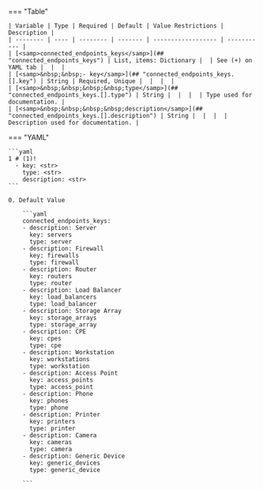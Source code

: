 === "Table"

    | Variable | Type | Required | Default | Value Restrictions | Description |
    | -------- | ---- | -------- | ------- | ------------------ | ----------- |
    | [<samp>connected_endpoints_keys</samp>](## "connected_endpoints_keys") | List, items: Dictionary |  | See (+) on YAML tab |  |  |
    | [<samp>&nbsp;&nbsp;- key</samp>](## "connected_endpoints_keys.[].key") | String | Required, Unique |  |  |  |
    | [<samp>&nbsp;&nbsp;&nbsp;&nbsp;type</samp>](## "connected_endpoints_keys.[].type") | String |  |  |  | Type used for documentation. |
    | [<samp>&nbsp;&nbsp;&nbsp;&nbsp;description</samp>](## "connected_endpoints_keys.[].description") | String |  |  |  | Description used for documentation. |

=== "YAML"

    ```yaml
    1 # (1)!
      - key: <str>
        type: <str>
        description: <str>
    ```

    0. Default Value

        ```yaml
        connected_endpoints_keys:
        - description: Server
          key: servers
          type: server
        - description: Firewall
          key: firewalls
          type: firewall
        - description: Router
          key: routers
          type: router
        - description: Load Balancer
          key: load_balancers
          type: load_balancer
        - description: Storage Array
          key: storage_arrays
          type: storage_array
        - description: CPE
          key: cpes
          type: cpe
        - description: Workstation
          key: workstations
          type: workstation
        - description: Access Point
          key: access_points
          type: access_point
        - description: Phone
          key: phones
          type: phone
        - description: Printer
          key: printers
          type: printer
        - description: Camera
          key: cameras
          type: camera
        - description: Generic Device
          key: generic_devices
          type: generic_device

        ```
